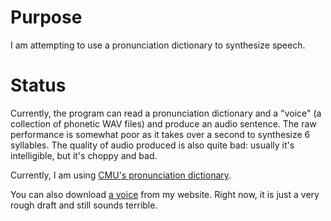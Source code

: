 # Purpose

I am attempting to use a pronunciation dictionary to synthesize speech.

# Status

Currently, the program can read a pronunciation dictionary and a "voice" (a collection of phonetic WAV files) and produce an audio sentence. The raw performance is somewhat poor as it takes over a second to synthesize 6 syllables. The quality of audio produced is also quite bad: usually it's intelligible, but it's choppy and bad.

Currently, I am using [CMU's pronunciation dictionary](http://svn.code.sf.net/p/cmusphinx/code/trunk/cmudict/cmudict-0.7b).

You can also download [a voice](http://aqnichol.com/downloads/voice.zip) from my website. Right now, it is just a very rough draft and still sounds terrible.
